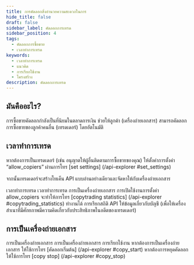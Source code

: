 ```yaml
---
title: การคัดลอกสิ่งอำนวยความสะดวกในการ
hide_title: false
draft: false
sidebar_label: คัดลอกการเทรด
sidebar_position: 4
tags:
  - คัดลอกการซื้อขาย
  - เวลาทำการเทรด
keywords:
  - เวลาทำการเทรด
  - แนวคิด
  - การเรียกใช้งาน
  - โครงสร้าง
description: คัดลอกการเทรด
---
```


## มันคืออะไร?

การซื้อขายคัดลอกกำลังเป็นที่นิยมในตลาดการเงิน ช่วยให้ลูกค้า (เครื่องถ่ายเอกสาร) สามารถคัดลอกการซื้อขายของลูกค้าคนอื่น (เทรดเดอร์) โดยอัตโนมัติ

## เวลาทำการเทรด

หากต้องการเป็นเทรดเดอร์ (เช่น อนุญาตให้ผู้อื่นติดตามการซื้อขายของคุณ) ให้ตั้งค่าการตั้งค่า “allow_copiers” ผ่านการโทร [set settings] (/api-explorer #set_settings)

จากนั้นเทรดเดอร์จะสร้างโทเค็น API แบบอ่านอย่างเดียวและจัดหาให้กับเครื่องถ่ายเอกสาร

เวลาทำการเทรด เวลาทำการเทรด การเป็นเครื่องถ่ายเอกสาร การเปิดใช้งานการตั้งค่า allow_copiers จะทำให้การโทร [copytrading statistics] (/api-explorer #copytrading_statistics) ทำงานได้ การเรียกสถิติ API ให้ข้อมูลเกี่ยวกับบัญชี (เพื่อให้เครื่องสำเนาที่มีศักยภาพมีความคิดเกี่ยวกับประสิทธิภาพในอดีตของเทรดเดอร์)

## การเป็นเครื่องถ่ายเอกสาร

การเป็นเครื่องถ่ายเอกสาร การเป็นเครื่องถ่ายเอกสาร การเรียกใช้งาน หากต้องการเป็นเครื่องถ่ายเอกสาร ให้ใช้การโทร [คัดลอกเริ่มต้น] (/api-explorer #copy_start) หากต้องการหยุดคัดลอก ให้ใช้การโทร [copy stop] (/api-explorer #copy_stop)
